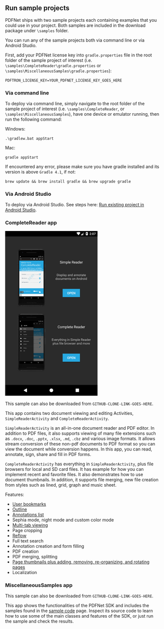 ## Run sample projects

PDFNet ships with two sample projects each containing examples that you could use in your project. Both samples are included in the download package under `\samples` folder.

You can run any of the sample projects both via command line or via Android Studio.

First, add your PDFNet license key into `gradle.properties` file in the root folder of the sample project of interest (i.e. `\samples\CompleteReader\gradle.properties` or `\samples\MiscellaneousSamples\gradle.properties`):

```
PDFTRON_LICENSE_KEY=YOUR_PDFNET_LICENSE_KEY_GOES_HERE
```

### Via command line

To deploy via command line, simply navigate to the root folder of the sample project of interest (i.e. `\samples\CompleteReader`, or `\samples\MiscellaneousSamples`), have one device or emulator running, then run the following command:

Windows:
```shell
.\gradlew.bat appStart
```

Mac:
```shell
gradle appStart
```

If encountered any error, please make sure you have gradle installed and its version is above `Gradle 4.1`, if not:
```shell
brew update && brew install gradle && brew upgrade gradle
```

### Via Android Studio

To deploy via Android Studio. See steps here:
[Run existing project in Android Studio](/android/guides/faq/run-in-android-studio).

### CompleteReader app

<img alt='CompleteReader image' src='img/complete_reader_app.png' width='300' />

This sample can also be downloaded from `GITHUB-CLONE-LINK-GOES-HERE`.

This app contains two document viewing and editing Activities, `SimpleReaderActivity` and `CompleteReaderActivity`.

`SimpleReaderActivity` is an all-in-one document reader and PDF editor. In addition to PDF files, it also supports viewing of many file extensions such as `.docx`, `.doc`, `.pptx`, `.xlsx`, `.md`, `.cbz` and various image formats. It allows stream conversion of these non-pdf documents to PDF format so you can view the document while conversion happens. In this app, you can read, annotate, sign, share and fill in PDF forms.

`CompleteReaderActivity` has everything in `SimpleReaderActivity`, plus file browsers for local and SD card files. It has example for how you can implement recent and favorite files. It also demonstrates how to use document thumbnails. In addition, it supports file merging, new file creation from styles such as lined, grid, graph and music sheet.

Features:
- [User bookmarks](/android/guides/basics/user_bookmarks)
- [Outline](/android/guides/basics/outline)
- [Annotations list](/android/guides/basics/annotations)
- Sephia mode, night mode and custom color mode
- [Multi-tab viewing](/android/guides/getting-started/using_fragment)
- Page cropping
- [Reflow](/android/guides/basics/reflow)
- Full text search
- Annotation creation and form filling
- PDF creation
- PDF merging, splitting
- [Page thumbnails plus adding, removing, re-organizing, and rotating pages](/android/guides/basics/thumbnails_view)
- Localization

### MiscellaneousSamples app

This sample can also be downloaded from `GITHUB-CLONE-LINK-GOES-HERE`.

This app shows the functionalities of the PDFNet SDK and includes the samples found in the [sample code](http://www.pdftron.com/pdfnet/samplecode.html) page. Inspect its source code to learn how to use some of the main classes and features of the SDK, or just run the sample and check the results.
